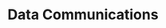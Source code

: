 ---
order: 01
title: Data Communications
nav:
  - heading: Emergence
    sub-sections:
      - "1.5"
      - "1.6"
  - heading: Emergence
    sub-sections: 
      - "3.0"
      - "3.1"
      - "3.2"
      - "3.3"
      - "3.4"
      - "3.5"
      - "3.6"
      - "3.7"
      - "3.8"
      - "3.9"
      - "3.10"
      - "3.11"
  - heading: Competition
    sub-sections:
      - "5.0"
      - "5.1"
      - "5.2"
      - "5.3"
      - "5.4"
      - "5.5"
      - "5.6"
      - "5.7"
      - "5.8"
      - "5.9"
      - "5.10"
      - "5.11"
      - "5.12"
      - "5.13"
  - heading: Order
    sub-sections:
      - "11.0"
      - "11.1"
      - "11.2"
      - "11.3"
      - "11.4"
      - "11.5"
      - "11.6"
      - "11.7"
      - "11.8"
      - "11.9"
      - "11.10"
      - "11.11"
      - "11.12"
  - heading: Adaptation
    sub-sections:
      - "13.0"
      - nested-index: first
        nested-title: "The Revolution of Digital Transmission"
      - "13.1"
      - "13.2"
      - "13.3"
      - nested-index: last
      - "13.4"
      - "13.5"
      - "13.6"
      - "13.7"
      - "13.8"
      - "13.9"
      - "13.10"
      - "13.11"
      - "13.12"
      - "13.13"
      - "13.14"
      - "13.15"
      - "13.16"
      - "13.17"
      - "13.18"
      - "13.19"
      - "13.20"
      - "13.21"
      - "13.22"
      - "13.23"
      - "13.24"
      - "13.25"
      - "13.26"
      - "13.27"
      - "13.28"
      - "13.29"
  - heading: Reports/Analysis
    sub-sections:
      - "a.18"
      - "a.19"
      - "a.23"
---
